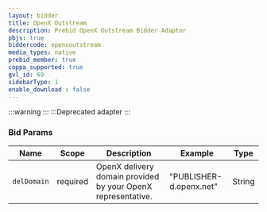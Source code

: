 ```yaml
---
layout: bidder
title: OpenX Outstream
description: Prebid OpenX Outstream Bidder Adaptor
pbjs: true
biddercode: openxoutstream
media_types: native
prebid_member: true
coppa_supported: true
gvl_id: 69
sidebarType: 1
enable_download : false
---
```


:::warning
:::
:::Deprecated adapter
:::
### Bid Params


| Name          | Scope    | Description          | Example                   | Type     |
|---------------|----------|----------------------|---------------------------|----------|
| `delDomain` | required | OpenX delivery domain provided by your OpenX representative.  | "PUBLISHER-d.openx.net" | String |
